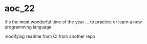 # aoc_22

It's the most wonderful time of the year ... to practice or learn a new programming language 

modifying readme from CI from another repo
